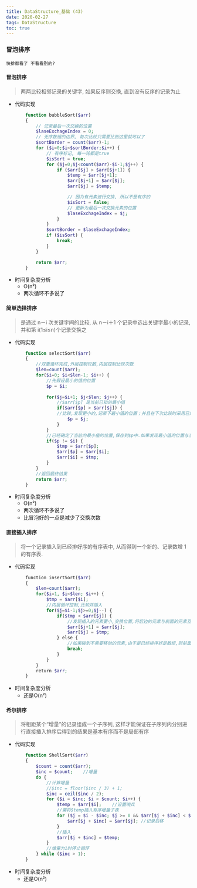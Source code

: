 ```yaml
---
title: DataStructure_基础 (43)
date: 2020-02-27
tags: DataStructure
toc: true
---
```


### 冒泡排序
    快排都看了 不看看别的?

<!-- more -->

#### 冒泡排序
> 两两比较相邻记录的关键字, 如果反序则交换, 直到没有反序的记录为止
- 代码实现
    ```php
        function bubbleSort($arr)
        {
            // 记录最后一次交换的位置
            $laseExchageIndex = 0;
            // 无序数组的边界, 每次比较只需要比到这里就可以了
            $sortBorder = count($arr)-1;
            for ($i=0;$i<$sortBorder;$i++) {
                // 有序标记, 每一轮都是true
                $isSort = true;
                for ($j=0;$j<count($arr)-$i-1;$j++) {
                    if ($arr[$j] > $arr[$j+1]) {
                        $temp = $arr[$j+1];
                        $arr[$j+1] = $arr[$j];
                        $arr[$j] = $temp;

                        // 因为有元素进行交换, 所以不是有序的
                        $isSort = false;
                        // 更新为最后一次交换元素的位置
                        $laseExchageIndex = $j;
                    }
                }
                $sortBorder = $laseExchageIndex;
                if ($isSort) {
                    break;
                }
            }

            return $arr;
        }
    ```
- 时间复杂度分析
    * O(n²)
    * 两次循环不多说了

#### 简单选择排序
> 是通过 n－i 次关键字间的比较, 从 n－i＋1 个记录中选出关键字最小的记录, 并和第 i(1≤i≤n)个记录交换之
- 代码实现
    ```php
        function selectSort($arr) 
        {
            //双重循环完成,外层控制轮数,内层控制比较次数
            $len=count($arr);
            for($i=0; $i<$len-1; $i++) {
                //先假设最小的值的位置
                $p = $i;
                
                for($j=$i+1; $j<$len; $j++) {
                    //$arr[$p] 是当前已知的最小值
                    if($arr[$p] > $arr[$j]) {
                    //比较,发现更小的,记录下最小值的位置；并且在下次比较时采用已知的最小值进行比较.
                        $p = $j;
                    }
                }
                //已经确定了当前的最小值的位置,保存到$p中.如果发现最小值的位置与当前假设的位置$i不同,则位置互换即可.
                if($p != $i) {
                    $tmp = $arr[$p];
                    $arr[$p] = $arr[$i];
                    $arr[$i] = $tmp;
                }
            }
            //返回最终结果
            return $arr;
        }
    ```
- 时间复杂度分析
    * O(n²)
    * 两次循环不多说了
    * 比冒泡好的一点是减少了交换次数

#### 直接插入排序
> 将一个记录插入到已经排好序的有序表中, 从而得到一个新的、记录数增 1 的有序表.
- 代码实现
    ```php
        function insertSort($arr) 
        {
            $len=count($arr); 
            for($i=1, $i<$len; $i++) {
                $tmp = $arr[$i];
                //内层循环控制,比较并插入
                for($j=$i-1;$j>=0;$j--) {
                    if($tmp < $arr[$j]) {
                        //发现插入的元素要小,交换位置,将后边的元素与前面的元素互换
                        $arr[$j+1] = $arr[$j];
                        $arr[$j] = $tmp;
                    } else {
                        //如果碰到不需要移动的元素,由于是已经排序好是数组,则前面的就不需要再次比较了.
                        break;
                    }
                }
            }
            return $arr;
        }
    ```
- 时间复杂度分析
    * 还是O(n²)

#### 希尔排序
> 将相距某个“增量”的记录组成一个子序列, 这样才能保证在子序列内分别进行直接插入排序后得到的结果是基本有序而不是局部有序
- 代码实现
    ```php
        function ShellSort($arr)
        {
            $count = count($arr);
            $inc = $count;    //增量
            do {
                //计算增量
                //$inc = floor($inc / 3) + 1;
                $inc = ceil($inc / 2);
                for ($i = $inc; $i < $count; $i++) {
                    $temp = $arr[$i];    //设置哨兵
                    //需将$temp插入有序增量子表
                    for ($j = $i - $inc; $j >= 0 && $arr[$j + $inc] < $arr[$j]; $j -= $inc) {
                        $arr[$j + $inc] = $arr[$j]; //记录后移
                    }
                    //插入
                    $arr[$j + $inc] = $temp;
                }
                //增量为1时停止循环
            } while ($inc > 1);
        }
    ```
- 时间复杂度分析
    * 还是O(n²)





